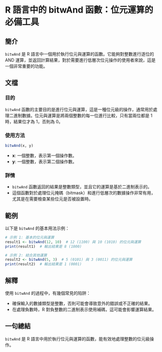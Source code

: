 <!--
Meta Description: # R 語言中的 bitwAnd 函數：位元運算的必備工具 ## 簡介 `bitwAnd` 是 R 語言中一個用於執行位元與運算的函數。它能夠對整數進行逐位的 AND 運算，並返回計算結果，對於需要進行低層次位元操作的使用者來說，這是一個非常重要的功能。 ## 文檔 ### 目的 `bitwAnd`...
Meta Keywords: bitwand, 一個整數, result1, 的位元與運算, print
-->

# R 語言中的 bitwAnd 函數：位元運算的必備工具

## 簡介
`bitwAnd` 是 R 語言中一個用於執行位元與運算的函數。它能夠對整數進行逐位的 AND 運算，並返回計算結果，對於需要進行低層次位元操作的使用者來說，這是一個非常重要的功能。

## 文檔
### 目的
`bitwAnd` 函數的主要目的是進行位元與運算，這是一種位元級的操作，通常用於處理二進制數據。位元與運算是將兩個整數的每一位進行比較，只有當兩位都是 1 時，結果位才為 1，否則為 0。

### 使用方法
```R
bitwAnd(x, y)
```
- **x**: 一個整數，表示第一個操作數。
- **y**: 一個整數，表示第二個操作數。

### 詳情
- `bitwAnd` 函數返回的結果是整數類型，並且它的運算是基於二進制表示的。
- 這個函數對於處理位元掩碼（bitmask）和進行低層次的數據操作非常有用，尤其是在需要檢查某些位元是否被設置時。

## 範例
以下是 `bitwAnd` 的基本用法示例：

```R
# 示例 1: 基本的位元與運算
result1 <- bitwAnd(12, 10)  # 12 (1100) 與 10 (1010) 的位元與運算
print(result1)  # 輸出結果是 8 (1000)

# 示例 2: 結合其他運算
result2 <- bitwAnd(5, 3)  # 5 (0101) 與 3 (0011) 的位元與運算
print(result2)  # 輸出結果是 1 (0001)
```

## 解釋
使用 `bitwAnd` 的過程中，有幾個常見的陷阱：
- 確保輸入的數據類型是整數，否則可能會導致意外的錯誤或不正確的結果。
- 在處理負數時，R 對負整數的二進制表示使用補碼，這可能會影響運算結果。

## 一句總結
`bitwAnd` 是 R 語言中用於執行位元與運算的函數，能有效地處理整數的位元級操作。